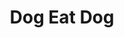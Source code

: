 ---
title: "Dog Eat Dog"
summary: "Dog Eat Dog is a 2016 American action thriller film directed by Paul Schrader . The screenplay by Matthew Wilder is based on Edward Bunker's 1995 novel of the same name. The film stars Nicolas Cage and Willem Dafoe.
The film was the closing entry for the Directors' Fortnight section at the 2016 Cannes Film Festival."
image: "dog-eat-dog.jpg"
apple_music_artist_url: "https://music.apple.com/gb/artist/dog-eat-dog/160909098"
wikipedia_url: "https://en.wikipedia.org/wiki/Dog_Eat_Dog_(2016_film)"
---